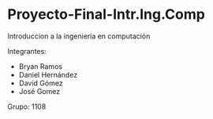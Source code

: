 # Proyecto-Final-Intr.Ing.Comp

Introduccion a la ingenieria en computación

Integrantes:
* Bryan Ramos
* Daniel Hernández
* David Gómez
* José Gomez

Grupo: 1108